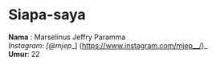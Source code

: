 # Siapa-saya

**Nama** : Marselinus Jeffry Paramma <br />
_Instagram: [@mjep__] (https://www.instagram.com/mjep__/)_ <br />
**Umur**: 22 <br />